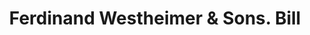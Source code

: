---
doi: 10.7916/D86D7533
date_other: '1910'
date_other_textual: 1910-1919
form: printed ephemera
genre:
- Invoices
name:
- Ferdinand Westheimer & Sons
object_in_context_url: https://biggert.cul.columbia.edu/items/view/ave_biggert_01254
subject_hierarchical_geographic:
- Cincinnati, Ohio, United States
subject_name:
- Ferdinand Westheimer & Sons
title: Ferdinand Westheimer & Sons. Bill
sort_title: Ferdinand Westheimer & Sons. Bill
call_number: ave_biggert_01254
coordinates:
- 39.1,-84.51666666666667
pid: ave_biggert_01254
identifiers: ave_biggert_01254
thumbnail: https://derivativo-3.library.columbia.edu/iiif/2/ldpd:343224/full/!256,256/0/native.jpg
permalink: /biggert/ave_biggert_01254/
layout: iiif-image-page
---